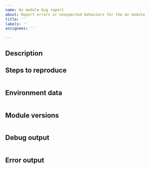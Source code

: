```yaml
---
name: Az module bug report
about: Report errors or unexpected behaviors for the Az module
title: ''
labels: ''
assignees: ''

---
```


<!--

- Make sure you are able to reproduce this issue on the latest released version of Az
    - https://www.powershellgallery.com/packages/Az
- Please search the existing issues to see if there has been a similar issue filed
- For issue related to importing a module, please refer to our troubleshooting guide:
    - https://github.com/Azure/azure-powershell/blob/master/documentation/troubleshoot-module-load.md

-->

## Description



## Steps to reproduce

```powershell

```

## Environment data

<!-- Please run $PSVersionTable and paste the output in the below code block -->

```

```

## Module versions

<!-- Please run (Get-Module  -ListAvailable) and paste the output in the below code block -->

```powershell

```

## Debug output

<!-- Set $DebugPreference='Continue' before running the repro and paste the resulting debug stream in the below code block -->

```

```

## Error output

<!-- Please run Resolve-AzError and paste the output in the below code block -->

```

```
